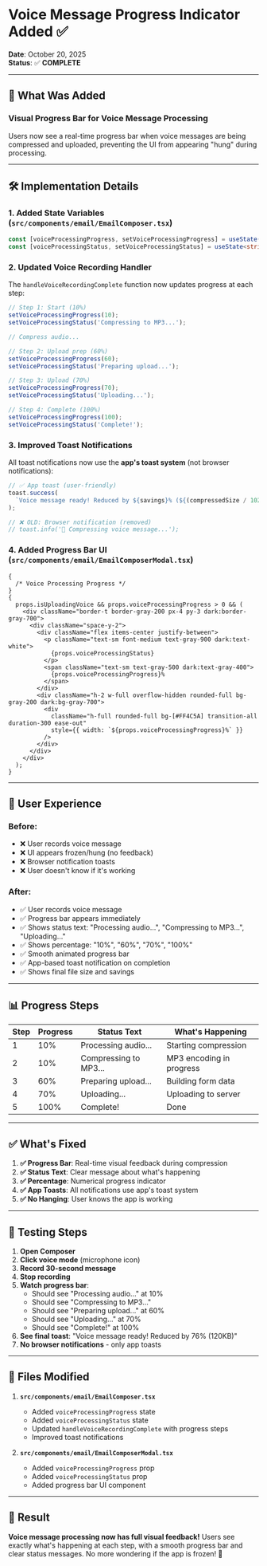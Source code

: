# Voice Message Progress Indicator Added ✅

**Date**: October 20, 2025  
**Status**: ✅ **COMPLETE**

---

## 🎯 What Was Added

### **Visual Progress Bar for Voice Message Processing**

Users now see a real-time progress bar when voice messages are being compressed and uploaded, preventing the UI from appearing "hung" during processing.

---

## 🛠️ Implementation Details

### **1. Added State Variables** (`src/components/email/EmailComposer.tsx`)

```typescript
const [voiceProcessingProgress, setVoiceProcessingProgress] = useState(0);
const [voiceProcessingStatus, setVoiceProcessingStatus] = useState<string>('');
```

### **2. Updated Voice Recording Handler**

The `handleVoiceRecordingComplete` function now updates progress at each step:

```typescript
// Step 1: Start (10%)
setVoiceProcessingProgress(10);
setVoiceProcessingStatus('Compressing to MP3...');

// Compress audio...

// Step 2: Upload prep (60%)
setVoiceProcessingProgress(60);
setVoiceProcessingStatus('Preparing upload...');

// Step 3: Upload (70%)
setVoiceProcessingProgress(70);
setVoiceProcessingStatus('Uploading...');

// Step 4: Complete (100%)
setVoiceProcessingProgress(100);
setVoiceProcessingStatus('Complete!');
```

### **3. Improved Toast Notifications**

All toast notifications now use the **app's toast system** (not browser notifications):

```typescript
// ✅ App toast (user-friendly)
toast.success(
  `Voice message ready! Reduced by ${savings}% (${(compressedSize / 1024).toFixed(0)}KB)`
);

// ❌ OLD: Browser notification (removed)
// toast.info('🎵 Compressing voice message...');
```

### **4. Added Progress Bar UI** (`src/components/email/EmailComposerModal.tsx`)

```tsx
{
  /* Voice Processing Progress */
}
{
  props.isUploadingVoice && props.voiceProcessingProgress > 0 && (
    <div className="border-t border-gray-200 px-4 py-3 dark:border-gray-700">
      <div className="space-y-2">
        <div className="flex items-center justify-between">
          <p className="text-sm font-medium text-gray-900 dark:text-white">
            {props.voiceProcessingStatus}
          </p>
          <span className="text-sm text-gray-500 dark:text-gray-400">
            {props.voiceProcessingProgress}%
          </span>
        </div>
        <div className="h-2 w-full overflow-hidden rounded-full bg-gray-200 dark:bg-gray-700">
          <div
            className="h-full rounded-full bg-[#FF4C5A] transition-all duration-300 ease-out"
            style={{ width: `${props.voiceProcessingProgress}%` }}
          />
        </div>
      </div>
    </div>
  );
}
```

---

## 🎨 User Experience

### **Before:**

- ❌ User records voice message
- ❌ UI appears frozen/hung (no feedback)
- ❌ Browser notification toasts
- ❌ User doesn't know if it's working

### **After:**

- ✅ User records voice message
- ✅ Progress bar appears immediately
- ✅ Shows status text: "Processing audio...", "Compressing to MP3...", "Uploading..."
- ✅ Shows percentage: "10%", "60%", "70%", "100%"
- ✅ Smooth animated progress bar
- ✅ App-based toast notification on completion
- ✅ Shows final file size and savings

---

## 📊 Progress Steps

| Step | Progress | Status Text           | What's Happening         |
| ---- | -------- | --------------------- | ------------------------ |
| 1    | 10%      | Processing audio...   | Starting compression     |
| 2    | 10%      | Compressing to MP3... | MP3 encoding in progress |
| 3    | 60%      | Preparing upload...   | Building form data       |
| 4    | 70%      | Uploading...          | Uploading to server      |
| 5    | 100%     | Complete!             | Done                     |

---

## ✅ What's Fixed

1. **✅ Progress Bar**: Real-time visual feedback during compression
2. **✅ Status Text**: Clear message about what's happening
3. **✅ Percentage**: Numerical progress indicator
4. **✅ App Toasts**: All notifications use app's toast system
5. **✅ No Hanging**: User knows the app is working

---

## 🧪 Testing Steps

1. **Open Composer**
2. **Click voice mode** (microphone icon)
3. **Record 30-second message**
4. **Stop recording**
5. **Watch progress bar**:
   - Should see "Processing audio..." at 10%
   - Should see "Compressing to MP3..."
   - Should see "Preparing upload..." at 60%
   - Should see "Uploading..." at 70%
   - Should see "Complete!" at 100%
6. **See final toast**: "Voice message ready! Reduced by 76% (120KB)"
7. **No browser notifications** - only app toasts

---

## 🎯 Files Modified

1. **`src/components/email/EmailComposer.tsx`**
   - Added `voiceProcessingProgress` state
   - Added `voiceProcessingStatus` state
   - Updated `handleVoiceRecordingComplete` with progress steps
   - Improved toast notifications

2. **`src/components/email/EmailComposerModal.tsx`**
   - Added `voiceProcessingProgress` prop
   - Added `voiceProcessingStatus` prop
   - Added progress bar UI component

---

## 🚀 Result

**Voice message processing now has full visual feedback!** Users see exactly what's happening at each step, with a smooth progress bar and clear status messages. No more wondering if the app is frozen! 🎉


